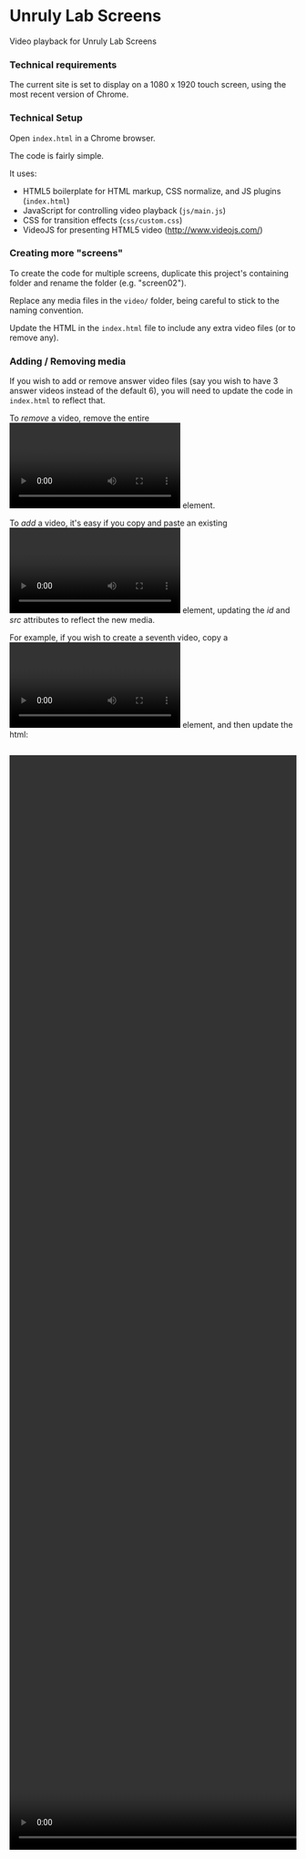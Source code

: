 # Unruly Lab Screens
Video playback for Unruly Lab Screens

### Technical requirements

The current site is set to display on a 1080 x 1920 touch screen, using the most recent version of Chrome.

### Technical Setup

Open <code>index.html</code> in a Chrome browser.

The code is fairly simple. 

It uses: 

- HTML5 boilerplate for HTML markup, CSS normalize, and JS plugins (<code>index.html</code>)
- JavaScript for controlling video playback (<code>js/main.js</code>)
- CSS for transition effects (<code>css/custom.css</code>)
- VideoJS for presenting HTML5 video (http://www.videojs.com/)

### Creating more "screens"

To create the code for multiple screens, duplicate this project's containing folder and rename the folder (e.g. "screen02").

Replace any media files in the <code>video/</code> folder, being careful to stick to the naming convention.

Update the HTML in the <code>index.html</code> file to include any extra video files (or to remove any).

### Adding / Removing media

If you wish to add or remove answer video files (say you wish to have 3 answer videos instead of the default 6), you will need to update the code in <code>index.html</code> to reflect that.

To *remove* a video, remove the entire <code><video></code> element.

To *add* a video, it's easy if you copy and paste an existing <code><video></code> element, updating the *id* and *src* attributes to reflect the new media.

For example, if you wish to create a seventh video, copy a <code><video></code> element, and then update the html:

<pre><code>
<video id="answer07" class="video-js vjs-default-skin video"  preload="auto" width="1080" height="1920" data-setup='{}'>
    <source src="video/answer07.mp4" type='video/mp4' />
</video>
</pre></code>